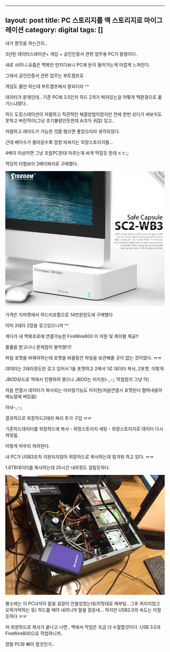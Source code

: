 --------
layout: post
title: PC 스토리지를 맥 스토리지로 마이그레이션
category: digital
tags: []
---------

내가 뭔짓을 하는건지..



3년된 데이터스테이션+ 게임 + 공인인증서 관련 업무용 PC가 말썽이다.



새로 사려니 요즘은 맥북만 만지다보니 PC에 돈이 들어가는게 아깝게 느껴진다.



그래서 공인인증서 관련 업무는 부트캠프로



게임도 롤만 하는데 부트캠프에서 잘되더라 ^^



데이터가 문제인데.. 기존 PC에 3.5인치 하드 2개가 박혀있는걸 어떻게 맥환경으로 옮기느냐였다..



하드 도킹스테이션이 저렴하고 직관적인 해결방법이었지만 전에 한번 샀다가 써보지도 못하고 버린적이(그냥 초기불량인듯한데 A/S가 귀찮) 있고..



저렴하고 레이드가 가능한 것쯤 했으면 좋았으리라 생각되었다.



근데 베이수가 올라갈수록 엄청 비싸지는 외장스토리지들...



4베이 이상이면 그냥 조립PC한대 마추는게 싸게 먹힐듯 한데 ㄷㄷ;;



적당히 타협보아 2베이짜리로 구매했다.

![SC2-WB3](/images/posts/SC2-WB3_01.png)



가격은 지마켓에서 하드미포함으로 14만원정도에 구매했다

이미 2테라 2장을 갖고있으니까 ^^

게다가 내 맥북프로에 연결가능한 FireWire800 이 지원 및 케이블 제공!!



물품을 받고나니 문제점이 봉착했다!



파일 포멧을 바꿔야하는데 포멧을 바꿀동안 파일을 보관해줄 곳이 없는 것이었다. ㅠㅠ

데이터는 2테라정도만 갖고 있어서 1을 포멧하고 2에서 1로 데이터 복사, 2포멧. 이렇게

 JBOD모드로 맥에서 진행하려 했으나 JBOD는 미지원(-_-;; 막질렀지 그냥 막)

처음 연결시 데이터가 복사되는 미러링기능도 미지원(처음연결시 포멧된다 협박내용이 메뉴얼에 써있음)



아놔-_-;;



결과적으로 외장하드2테라 짜리 추가 구입 ㅠㅠ



기존하드데이터를 외장하드에 복사 - 외장스토리지 세팅 - 외장스토리지로 데이터 다시 쳐넣음.



이렇게 마무리 하려한다.



내 PC가 USB3조차 지원되지않아 외장하드로 복사하는데 힘겨워 하고 있다. ㅠㅠ



1.8TB데이터를 복사하는데 20시간 내외정도 걸릴듯하다.


![PC 분해사진](/images/posts/pc_teardown_01.jpg)

평소에는 이 PC녀석이 말을 굉장이 안들었었는데(지멋대로 재부팅.. 그후 켜지지않고 오락가락하는 둥) 하드를 때어 내려니까 말을 잘듣네... 하지만 USB2.0의 속도는 미칠듯하다 ㅠㅠ



저 외장하드로 복사가 끝나고 나면.. 맥에서 작업은 조금 더 수월할것이다. USB 3.0과 FireWire800으로 작업하니까..



정말 PC와 빠이 할것인가..

